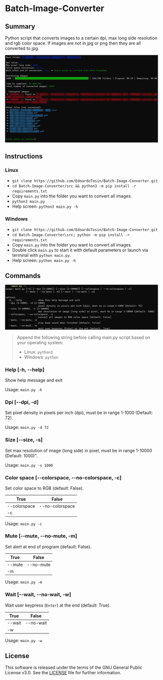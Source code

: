 # Batch-Image-Converter

## Summary

Python script that converts images to a certain dpi, max long side resolution and rgb color space. If images are not in jpg or png then they are all converted to jpg.

![Output](./doc/output.jpg)

## Instructions

### Linux

- `git clone https://github.com/EdoardoTosin/Batch-Image-Converter.git`
- `cd Batch-Image-Converter/src && python3 -m pip install -r requirements.txt`
- Copy `main.py` into the folder you want to convert all images.
- `python3 main.py`
- Help screen: `python3 main.py -h`

### Windows

- `git clone https://github.com/EdoardoTosin/Batch-Image-Converter.git`
- `cd Batch-Image-Converter\src; python -m pip install -r requirements.txt`
- Copy `main.py` into the folder you want to convert all images.
- Double click `main.py` to start it with default parameters or launch via terminal with `python main.py`.
- Help screen: `python main.py -h`

## Commands

![Help](./doc/help.jpg)

> Append the following string before calling main.py script based on your operating system:
> 
> - Linux: `python3`
> - Windows: `python`

### Help [-h, --help]

Show help message and exit

Usage: `main.py -h`

### Dpi [--dpi, -d]

Set pixel density in pixels per inch (dpi), must be in range 1-1000 (Default: 72).

Usage: `main.py -d 72`

### Size [--size, -s]

Set max resolution of image (long side) in pixel, must be in range 1-10000 (Default: 1000)".

Usage: `main.py -s 1000`

### Color space [--colorspace, --no-colorspace, -c]

Set color space to RGB (default: False).

| True         | False           |
| ------------ | --------------- |
| --colorspace | --no-colorspace |
| -c           |                 |

Usage: `main.py -c`

### Mute [--mute, --no-mute, -m]

Set alert at end of program (default: False).

| True   | False     |
| ------ | --------- |
| --mute | --no-mute |
| -m     |           |

Usage: `main.py -m`

### Wait [--wait, --no-wait, -w]

Wait user keypress (`Enter`) at the end (default: True).

| True   | False     |
| ------ | --------- |
| --wait | --no-wait |
| -w     |           |

Usage: `main.py -w`

## License

This software is released under the terms of the GNU General Public License v3.0. See the [LICENSE](https://github.com/EdoardoTosin/Batch-Image-Converter/tree/main/LICENSE) file for further information.
